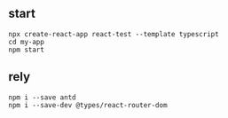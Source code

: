 
## start
```
npx create-react-app react-test --template typescript
cd my-app
npm start
```

## rely
```
npm i --save antd
npm i --save-dev @types/react-router-dom
```
